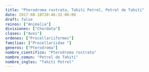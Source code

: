 ```yaml
---
title: "Pterodroma rostrata, Tahiti Petrel, Petrel de Tahiti"
date: 2017-08-18T20:46:32-06:00
draft: false
reinos: ["Animalia"]
divisiones: ["Chordata"]
clases: ["Aves"]
ordenes: ["Procellariiformes"]
familias: ["Procellariidae "]
generos: ["Pterodroma"]
nombre_cientifico: "Pterodroma rostrata"
nombre_comun: "Petrel de Tahiti"
nombre_ingles: "Tahiti Petrel"
---
```

